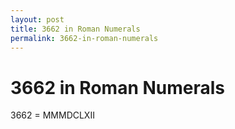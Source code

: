 ```yaml
---
layout: post
title: 3662 in Roman Numerals
permalink: 3662-in-roman-numerals
---
```


# 3662 in Roman Numerals

3662 = MMMDCLXII
